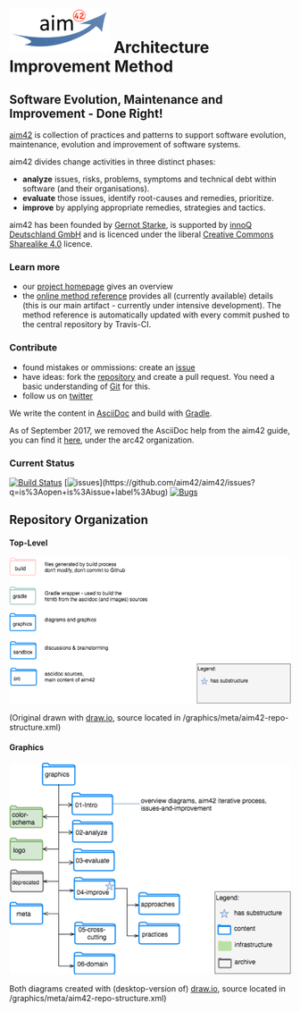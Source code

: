 # [![aim42](./aim42-logo-180x81.png)](http://aim42.org/) Architecture Improvement Method


## Software Evolution, Maintenance and Improvement - Done Right!


[aim42](http://aim42.org) is collection of practices and patterns to support software evolution, maintenance, evolution and improvement of software systems.


aim42 divides change activities in three distinct phases:

* **analyze** issues, risks, problems, symptoms and technical debt within software (and their organisations).
* **evaluate** those issues, identify root-causes and remedies, prioritize.
* **improve** by applying appropriate remedies, strategies and tactics.

aim42 has been founded by [Gernot Starke](http://gernotstarke.de), is supported by [innoQ Deutschland GmbH](http://innoq.com) and is licenced under the
liberal [Creative Commons Sharealike 4.0](http://creativecommons.org/licenses/by-sa/4.0) licence.

### Learn more

* our [project homepage](http://aim42.org) gives an overview
* the [online method reference](http://aim42.github.io) provides all (currently available) details (this is our main artifact - currently under intensive development). The method reference is automatically updated with every commit pushed to the central repository by Travis-CI.


### Contribute

* found mistakes or ommissions: create an [issue](https://github.com/aim42/aim42/issues)
* have ideas: fork the [repository](https://github.com/aim42/aim42) and create a pull request. You need a basic understanding of [Git](http://git-scm.com) for this.
* follow us on [twitter](https://twitter.com/arc_improve42)


We write the content in [AsciiDoc](http://asciidoctor.org/docs/asciidoc-syntax-quick-reference/) and
build with [Gradle](https://gradle.org).

As of September 2017, we removed the AsciiDoc help from the aim42 guide,
you can find it [here](), under the arc42 organization.

### Current Status

[![Build Status](http://img.shields.io/travis/aim42/aim42/master.svg)](https://travis-ci.org/aim42/aim42)
[![issues](http://img.shields.io/github/issues/aim42/aim42.svg?)](https://github.com/aim42/aim42/issues?q=is%3Aopen+is%3Aissue+label%3Abug)
[![Bugs](https://badge.waffle.io/aim42/aim42.svg?label=bug&title=Bugs)](http://waffle.io/aim42/aim42)


## Repository Organization

#### Top-Level

![](./aim42-repo-structure.png)

(Original drawn with [draw.io](https://draw.io), source located in /graphics/meta/aim42-repo-structure.xml)

#### Graphics

![](./graphics-folder-structure.png)


Both diagrams created with (desktop-version of) [draw.io](https://draw.io), source located in /graphics/meta/aim42-repo-structure.xml)
